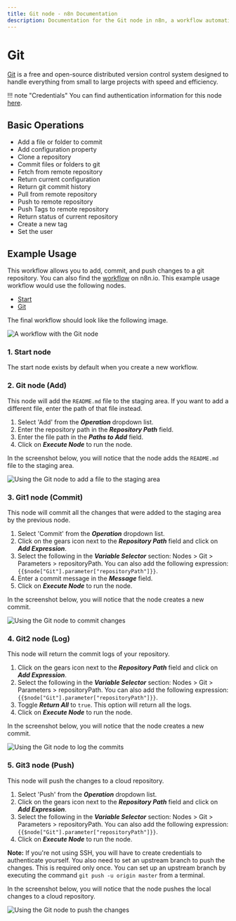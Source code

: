 ```yaml
---
title: Git node - n8n Documentation
description: Documentation for the Git node in n8n, a workflow automation platform. Includes guidance on usage, and links to examples.
---
```


# Git

[Git](https://git-scm.com/) is a free and open-source distributed version control system designed to handle everything from small to large projects with speed and efficiency.

!!! note "Credentials"
    You can find authentication information for this node [here](/integrations/builtin/credentials/git/).



## Basic Operations

* Add a file or folder to commit
* Add configuration property
* Clone a repository
* Commit files or folders to git
* Fetch from remote repository
* Return current configuration
* Return git commit history
* Pull from remote repository
* Push to remote repository
* Push Tags to remote repository
* Return status of current repository
* Create a new tag
* Set the user

## Example Usage

This workflow allows you to add, commit, and push changes to a git repository. You can also find the [workflow](https://n8n.io/workflows/1115) on n8n.io. This example usage workflow would use the following nodes.
- [Start](/integrations/builtin/core-nodes/n8n-nodes-base.start/)
- [Git]()

The final workflow should look like the following image.

![A workflow with the Git node](/_images/integrations/builtin/core-nodes/git/workflow.png)

### 1. Start node

The start node exists by default when you create a new workflow.

### 2. Git node (Add)

This node will add the `README.md` file to the staging area. If you want to add a different file, enter the path of that file instead.

1. Select 'Add' from the ***Operation*** dropdown list.
2. Enter the repository path in the ***Repository Path*** field.
3. Enter the file path in the ***Paths to Add*** field.
4. Click on ***Execute Node*** to run the node.

In the screenshot below, you will notice that the node adds the `README.md` file to the staging area.

![Using the Git node to add a file to the staging area](/_images/integrations/builtin/core-nodes/git/git_node.png)

### 3. Git1 node (Commit)

This node will commit all the changes that were added to the staging area by the previous node.

1. Select 'Commit' from the ***Operation*** dropdown list.
2. Click on the gears icon next to the ***Repository Path*** field and click on ***Add Expression***.
3. Select the following in the ***Variable Selector*** section: Nodes > Git > Parameters > repositoryPath. You can also add the following expression: `{{$node["Git"].parameter["repositoryPath"]}}`.
4. Enter a commit message in the ***Message*** field.
5. Click on ***Execute Node*** to run the node.

In the screenshot below, you will notice that the node creates a new commit.

![Using the Git node to commit changes](/_images/integrations/builtin/core-nodes/git/git1_node.png)

### 4. Git2 node (Log)

This node will return the commit logs of your repository.

1. Click on the gears icon next to the ***Repository Path*** field and click on ***Add Expression***.
2. Select the following in the ***Variable Selector*** section: Nodes > Git > Parameters > repositoryPath. You can also add the following expression: `{{$node["Git"].parameter["repositoryPath"]}}`.
3. Toggle ***Return All*** to `true`. This option will return all the logs.
4. Click on ***Execute Node*** to run the node.

In the screenshot below, you will notice that the node creates a new commit.

![Using the Git node to log the commits](/_images/integrations/builtin/core-nodes/git/git2_node.png)

### 5. Git3 node (Push)

This node will push the changes to a cloud repository.

1. Select 'Push' from the ***Operation*** dropdown list.
2. Click on the gears icon next to the ***Repository Path*** field and click on ***Add Expression***.
3. Select the following in the ***Variable Selector*** section: Nodes > Git > Parameters > repositoryPath. You can also add the following expression: `{{$node["Git"].parameter["repositoryPath"]}}`.
4. Click on ***Execute Node*** to run the node.

**Note:** If you're not using SSH, you will have to create credentials to authenticate yourself. You also need to set an upstream branch to push the changes. This is required only once. You can set up an upstream branch by executing the command `git push -u origin master` from a terminal.

In the screenshot below, you will notice that the node pushes the local changes to a cloud repository.

![Using the Git node to push the changes](/_images/integrations/builtin/core-nodes/git/git3_node.png)

